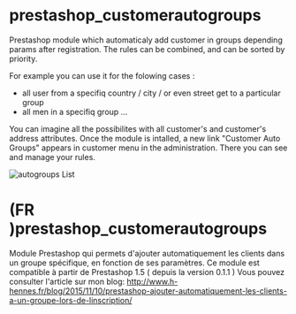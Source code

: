 # prestashop_customerautogroups
Prestashop module which automaticaly add customer in groups depending params after registration.
The rules can be combined, and can be sorted by priority.

For example you can use it for the folowing cases :
 - all user from a specifiq country / city / or even street get to a particular group
 - all men in a specifiq group ...

You can imagine all the possibilites with all customer's and customer's address attributes.
Once the module is intalled, a new link "Customer Auto Groups" appears in customer menu in the administration.
There you can see and manage your rules.

<img src="http://www.h-hennes.fr/blog/wp-content/uploads/2015/12/autogrouplist.jpg" alt="autogroups List" />


# (FR )prestashop_customerautogroups
Module Prestashop qui permets d'ajouter automatiquement les clients dans un groupe spécifique, en fonction de ses paramètres.
Ce module est compatible à partir de Prestashop 1.5 ( depuis la version 0.1.1 )
Vous pouvez consulter l'article sur mon blog:
<a href="http://www.h-hennes.fr/blog/2015/11/10/prestashop-ajouter-automatiquement-les-clients-a-un-groupe-lors-de-linscription/" target="blank">http://www.h-hennes.fr/blog/2015/11/10/prestashop-ajouter-automatiquement-les-clients-a-un-groupe-lors-de-linscription/</a>

